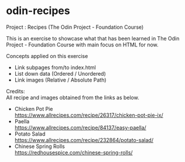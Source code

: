# odin-recipes
Project : Recipes (The Odin Project - Foundation Course)

This is an exercise to showcase what that has been learned in The Odin Project - Foundation Course with main focus on HTML for now.

Concepts applied on this exercise

- Link subpages from/to index.html
- List down data (Ordered / Unordered)
- Link images (Relative / Absolute Path)

Credits:  
All recipe and images obtained from the links as below.

- Chicken Pot Pie  
<https://www.allrecipes.com/recipe/26317/chicken-pot-pie-ix/>  
- Paella  
<https://www.allrecipes.com/recipe/84137/easy-paella/>  
- Potato Salad  
<https://www.allrecipes.com/recipe/232864/potato-salad/>  
- Chinese Spring Rolls  
<https://redhousespice.com/chinese-spring-rolls/>